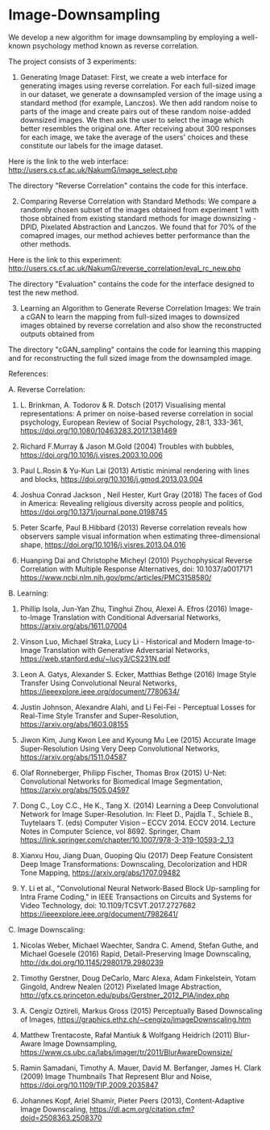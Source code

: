 # Image-Downsampling
We develop a new algorithm for image downsampling by employing a well-known psychology method known as reverse correlation.

The project consists of 3 experiments:
1. Generating Image Dataset: First, we create a web interface for generating images using reverse correlation. For each full-sized image in our dataset, we generate a downsampled version of the image using a standard method (for example, Lanczos). We then add random noise to parts of the image and create pairs out of these random noise-added downsized images. We then ask the user to select the image which better resembles the original one. After receiving about 300 responses for each image, we take the average of the users' choices and these constitute our labels for the image dataset. 

Here is the link to the web interface: http://users.cs.cf.ac.uk/NakumG/image_select.php

The directory "Reverse Correlation" contains the code for this interface.


2. Comparing Reverse Correlation with Standard Methods: We compare a randomly chosen subset of the images obtained from experiment 1 with those obtained from existing standard methods for image downsizing - DPID, Pixelated Abstraction and Lanczos. We found that for 70% of the comapred images, our method achieves better performance than the other methods.

Here is the link to this experiment: http://users.cs.cf.ac.uk/NakumG/reverse_correlation/eval_rc_new.php

The directory "Evaluation" contains the code for the interface designed to test the new method.

3. Learning an Algorithm to Generate Reverse Correlation Images: We train a cGAN to learn the mapping from full-sized images to downsized images obtained by reverse correlation and also show the reconstructed outputs obtained from 

The directory "cGAN_sampling" contains the code for learning this mapping and for reconstructing the full sized image from the downsampled image.


References:

A. Reverse Correlation:
1. L. Brinkman, A. Todorov & R. Dotsch (2017) Visualising mental representations: A primer on noise-based reverse correlation in social psychology, European Review of Social Psychology, 28:1, 333-361, https://doi.org/10.1080/10463283.2017.1381469

2. Richard F.Murray & Jason M.Gold (2004) Troubles with bubbles, https://doi.org/10.1016/j.visres.2003.10.006

3. Paul L.Rosin & Yu-Kun Lai (2013) Artistic minimal rendering with lines and blocks, https://doi.org/10.1016/j.gmod.2013.03.004

4. Joshua Conrad Jackson , Neil Hester, Kurt Gray (2018) The faces of God in America: Revealing religious diversity across people and politics, https://doi.org/10.1371/journal.pone.0198745

5. Peter Scarfe, Paul B.Hibbard (2013) Reverse correlation reveals how observers sample visual information when estimating three-dimensional shape, https://doi.org/10.1016/j.visres.2013.04.016

6. Huanping Dai and Christophe Micheyl (2010) Psychophysical Reverse Correlation with Multiple Response Alternatives, doi:  10.1037/a0017171
https://www.ncbi.nlm.nih.gov/pmc/articles/PMC3158580/



B. Learning:
1. Phillip Isola, Jun-Yan Zhu, Tinghui Zhou, Alexei A. Efros (2016) Image-to-Image Translation with Conditional Adversarial Networks, https://arxiv.org/abs/1611.07004

2. Vinson Luo, Michael Straka, Lucy Li - Historical and Modern Image-to-Image Translation with Generative Adversarial Networks, https://web.stanford.edu/~lucy3/CS231N.pdf

3. Leon A. Gatys, Alexander S. Ecker, Matthias Bethge (2016) Image Style Transfer Using Convolutional Neural Networks, https://ieeexplore.ieee.org/document/7780634/

4. Justin Johnson, Alexandre Alahi, and Li Fei-Fei - Perceptual Losses for Real-Time Style Transfer and Super-Resolution, https://arxiv.org/abs/1603.08155

5. Jiwon Kim, Jung Kwon Lee and Kyoung Mu Lee (2015) Accurate Image Super-Resolution Using Very Deep Convolutional Networks, https://arxiv.org/abs/1511.04587

6. Olaf Ronneberger, Philipp Fischer, Thomas Brox (2015) U-Net: Convolutional Networks for Biomedical Image Segmentation, https://arxiv.org/abs/1505.04597

7. Dong C., Loy C.C., He K., Tang X. (2014) Learning a Deep Convolutional Network for Image Super-Resolution. In: Fleet D., Pajdla T., Schiele B., Tuytelaars T. (eds) Computer Vision – ECCV 2014. ECCV 2014. Lecture Notes in Computer Science, vol 8692. Springer, Cham
https://link.springer.com/chapter/10.1007/978-3-319-10593-2_13

8. Xianxu Hou, Jiang Duan, Guoping Qiu (2017)  Deep Feature Consistent Deep Image Transformations: Downscaling, Decolorization and HDR Tone Mapping, https://arxiv.org/abs/1707.09482

9. Y. Li et al., "Convolutional Neural Network-Based Block Up-sampling for Intra Frame Coding," in IEEE Transactions on Circuits and Systems for Video Technology, doi: 10.1109/TCSVT.2017.2727682
https://ieeexplore.ieee.org/document/7982641/


C. Image Downscaling:
1. Nicolas Weber, Michael Waechter, Sandra C. Amend, Stefan Guthe, and Michael Goesele (2016) Rapid, Detail-Preserving Image Downscaling, http://dx.doi.org/10.1145/2980179.2980239

2. Timothy Gerstner, Doug DeCarlo, Marc Alexa, Adam Finkelstein, Yotam Gingold, Andrew Nealen (2012) Pixelated Image Abstraction, http://gfx.cs.princeton.edu/pubs/Gerstner_2012_PIA/index.php

3. A. Cengiz Oztireli, Markus Gross (2015) Perceptually Based Downscaling of Images, https://graphics.ethz.ch/~cengizo/imageDownscaling.htm

4. Matthew Trentacoste, Rafał Mantiuk & Wolfgang Heidrich (2011) Blur-Aware Image Downsampling, https://www.cs.ubc.ca/labs/imager/tr/2011/BlurAwareDownsize/

5. Ramin Samadani, Timothy A. Mauer, David M. Berfanger, James H. Clark (2009) Image Thumbnails That Represent Blur and Noise, https://doi.org/10.1109/TIP.2009.2035847

6. Johannes Kopf, Ariel Shamir, Pieter Peers (2013), Content-Adaptive Image Downscaling, https://dl.acm.org/citation.cfm?doid=2508363.2508370
